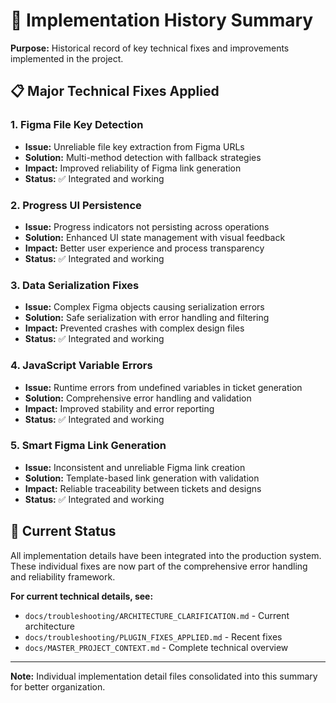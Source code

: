 # 🔧 Implementation History Summary

**Purpose:** Historical record of key technical fixes and improvements implemented in the project.

## 📋 **Major Technical Fixes Applied**

### **1. Figma File Key Detection**
- **Issue:** Unreliable file key extraction from Figma URLs
- **Solution:** Multi-method detection with fallback strategies
- **Impact:** Improved reliability of Figma link generation
- **Status:** ✅ Integrated and working

### **2. Progress UI Persistence**
- **Issue:** Progress indicators not persisting across operations
- **Solution:** Enhanced UI state management with visual feedback
- **Impact:** Better user experience and process transparency
- **Status:** ✅ Integrated and working

### **3. Data Serialization Fixes**
- **Issue:** Complex Figma objects causing serialization errors
- **Solution:** Safe serialization with error handling and filtering
- **Impact:** Prevented crashes with complex design files
- **Status:** ✅ Integrated and working

### **4. JavaScript Variable Errors**
- **Issue:** Runtime errors from undefined variables in ticket generation
- **Solution:** Comprehensive error handling and validation
- **Impact:** Improved stability and error reporting
- **Status:** ✅ Integrated and working

### **5. Smart Figma Link Generation**
- **Issue:** Inconsistent and unreliable Figma link creation
- **Solution:** Template-based link generation with validation
- **Impact:** Reliable traceability between tickets and designs
- **Status:** ✅ Integrated and working

## 🎯 **Current Status**

All implementation details have been integrated into the production system. These individual fixes are now part of the comprehensive error handling and reliability framework.

**For current technical details, see:**
- `docs/troubleshooting/ARCHITECTURE_CLARIFICATION.md` - Current architecture
- `docs/troubleshooting/PLUGIN_FIXES_APPLIED.md` - Recent fixes
- `docs/MASTER_PROJECT_CONTEXT.md` - Complete technical overview

---

**Note:** Individual implementation detail files consolidated into this summary for better organization.